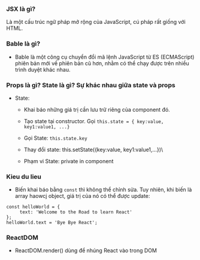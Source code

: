 ### JSX là gì?
Là một cấu trúc ngữ pháp mở rộng của JavaScript, cú pháp rất giống với HTML.

### Bable là gì?
- Bable là một công cụ chuyển đổi mã lệnh JavaScript từ ES (ECMAScript) phiên bản mới về phiên bản cũ hơn, nhằm có thể chạy được trên nhiều trình duyệt khác nhau.

### Props là gì? State là gì? Sự khác nhau giữa state và props
- State: 
     - Khai báo những giá trị cần lưu trữ riêng của component đó.
     - Tạo state tại constructor. Gọi `this.state = { key:value, key1:value1, ...}`
     - Gọi State: `this.state.key`
     - Thay đổi state: this.setState({key:value, key1:value1,...})\



     - Phạm vi State: private in component

### Kieu du lieu
- Biến khai báo bằng `const` thì không thể chỉnh sửa. Tuy nhiên, khi biến là array haowcj object, giá trị của nó có thể được update:

```
const helloWorld = {
     text: 'Welcome to the Road to learn React'
};
helloWorld.text = 'Bye Bye React';
```

### ReactDOM
- ReactDOM.render() dùng để nhúng React vào trong DOM